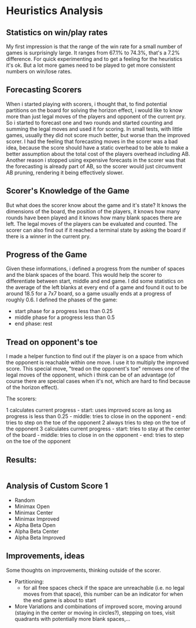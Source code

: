 # Heuristics Analysis

## Statistics on win/play rates
My first impression is that the range of the win rate for a small number of games is surprisingly large. It ranges from 67.1% to 74.3%, that's a 7.2% difference.
For quick experimenting and to get a feeling for the heuristics it's ok.
But a lot more games need to be played to get more consistent numbers on win/lose rates.

## Forecasting Scorers
When i started playing with scorers, i thought that, to find potential partitions on the board for solving the horizon effect, i would like to know more than just legal moves of the players and opponent of the current pry. So i started to forecast one and two rounds and started counting and summing the legal moves and used it for scoring. In small tests, with little games, usually they did not score much better, but worse than the improved scorer.
I had the feeling that forecasting moves in the scorer was a bad idea, because the score should have a static overhead to be able to make a better assumption about the total cost of the players overhead including AB. Another reason i stopped using expensive forecasts in the scorer was that the forecasting is already part of AB, so the scorer would just circumvent AB pruning, rendering it being effectively slower.

## Scorer's Knowledge of the Game
But what does the scorer know about the game and it's state? It knows the dimensions of the board, the position of the players, it knows how many rounds have been played and it knows how many blank spaces there are left.
The legal moves of the players can be evaluated and counted. The scorer can also find out if it reached a terminal state by asking the board if there is a winner in the current pry.

## Progress of the Game
Given these informations, i defined a progress from the number of spaces and the blank spaces of the board. This would help the scorer to differentiate between start, middle and end game.
I did some statistics on the average of the left blanks at every end of a game and found it out to be around 18.5 for a 7x7 board, so a game usually ends at a progress of roughly 0.6.
I defined the phases of the game:
- start phase for a progress less than 0.25
- middle phase for a progress less than 0.5
- end phase: rest

## Tread on opponent's toe
I made a helper function to find out if the player is on a space from which the opponent is reachable within one move. I use it to multiply the improved score.
This special move, "tread on the opponent's toe" removes one of the legal moves of the opponent, which i think can be of an advantage (of course there are special cases when it's not, which are hard to find because of the horizon effect).

The scorers:

1 calculates current progress
    - start: uses improved score as long as progress is less than 0.25
    - middle: tries to close in on the opponent
    - end: tries to step on the toe of the opponent
2 always tries to step on the toe of the opponent
3 calculates current progress
    - start: tries to stay at the center of the board
    - middle: tries to close in on the opponent
    - end: tries to step on the toe of the opponent

## Results:
```

```

## Analysis of Custom Score 1

- Random
- Minimax Open
- Minimax Center
- Minimax Improved
- Alpha Beta Open
- Alpha Beta Center
- Alpha Beta Improved

## Improvements, ideas
Some thoughts on improvements, thinking outside of the scorer.
- Partitioning:
    - for all free spaces check if the space are unreachable (i.e. no legal moves from that space), this number can be an indicator for when the end game is about to start
- More Variations and combinations of improved score, moving around (staying in the center or moving in circles?), stepping on toes, visit quadrants with potentially more blank spaces,...
